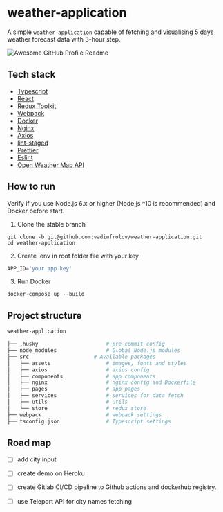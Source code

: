 # weather-application
A simple `weather-application` capable of fetching and visualising 5 days weather forecast data with 3-hour step.

<img alt="Awesome GitHub Profile Readme" src="https://im7.ezgif.com/tmp/ezgif-7-ba03ca661f08.gif"> </img>

## Tech stack

- [Typescript](https://www.typescriptlang.org/)
- [React](https://reactjs.org/)
- [Redux Toolkit](https://redux-toolkit.js.org/)
- [Webpack](https://webpack.js.org/)
- [Docker](https://www.docker.com/)
- [Nginx](https://www.nginx.com/)
- [Axios](https://github.com/axios/axios)
- [lint-staged](https://github.com/okonet/lint-staged/)
- [Prettier](https://prettier.io/)
- [Eslint](https://eslint.org/)
- [Open Weather Map API](https://openweathermap.org/forecast5)

## How to run

Verify if you use Node.js 6.x or higher (Node.js ^10 is recommended) and Docker before start.

1. Clone the stable branch

```
git clone -b git@github.com:vadimfrolov/weather-application.git
cd weather-application
```

2. Create .env in root folder file with your key

```typescript
APP_ID='your app key'
```


3. Run Docker

```
docker-compose up --build
```


## Project structure
```bash
weather-application

├── .husky                      # pre-commit config
├── node_modules                # Global Node.js modules
├── src                    	# Available packages
│   ├── assets                  # images, fonts and styles
│   ├── axios                   # axios config
│   ├── components              # app components
│   ├── nginx                  	# nginx config and Dockerfile
│   ├── pages                  	# app pages
│   ├── services                # services for data fetch
│   ├── utils                  	# utils
│   └── store                   # redux store
├── webpack                     # webpack settings
├── tsconfig.json               # Typescript settings

```

## Road map
- [ ] add city input
- [ ] create demo on Heroku
- [ ] create Gitlab CI/CD pipeline to Github actions and dockerhub registry.
- [ ] use Teleport API for city names fetching

